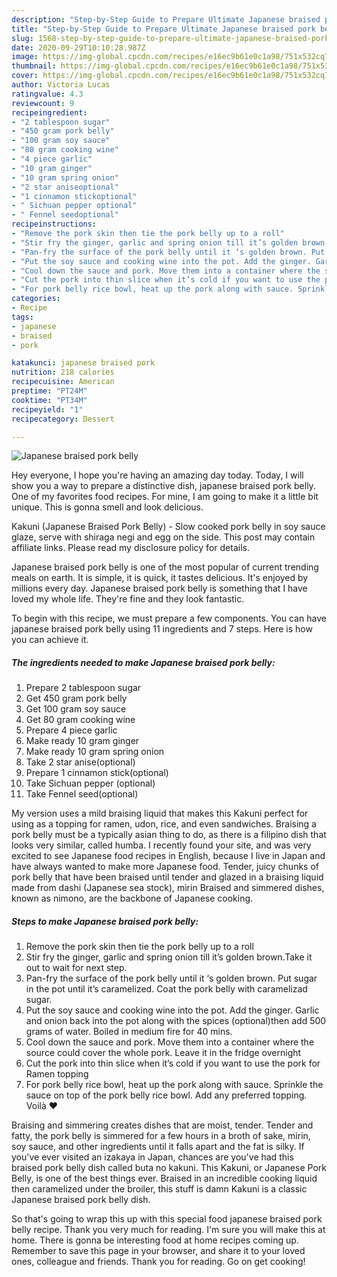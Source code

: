 ```yaml
---
description: "Step-by-Step Guide to Prepare Ultimate Japanese braised pork belly"
title: "Step-by-Step Guide to Prepare Ultimate Japanese braised pork belly"
slug: 1568-step-by-step-guide-to-prepare-ultimate-japanese-braised-pork-belly
date: 2020-09-29T10:10:28.987Z
image: https://img-global.cpcdn.com/recipes/e16ec9b61e0c1a98/751x532cq70/japanese-braised-pork-belly-recipe-main-photo.jpg
thumbnail: https://img-global.cpcdn.com/recipes/e16ec9b61e0c1a98/751x532cq70/japanese-braised-pork-belly-recipe-main-photo.jpg
cover: https://img-global.cpcdn.com/recipes/e16ec9b61e0c1a98/751x532cq70/japanese-braised-pork-belly-recipe-main-photo.jpg
author: Victoria Lucas
ratingvalue: 4.3
reviewcount: 9
recipeingredient:
- "2 tablespoon sugar"
- "450 gram pork belly"
- "100 gram soy sauce"
- "80 gram cooking wine"
- "4 piece garlic"
- "10 gram ginger"
- "10 gram spring onion"
- "2 star aniseoptional"
- "1 cinnamon stickoptional"
- " Sichuan pepper optional"
- " Fennel seedoptional"
recipeinstructions:
- "Remove the pork skin then tie the pork belly up to a roll"
- "Stir fry the ginger, garlic and spring onion till it’s golden brown.Take it out to wait for next step."
- "Pan-fry the surface of the pork belly until it ‘s golden brown. Put sugar in the pot until it’s caramelized. Coat the pork belly with caramelizad sugar."
- "Put the soy sauce and cooking wine into the pot. Add the ginger. Garlic and onion back into the pot along with the spices (optional)then add 500 grams of water. Boiled in medium fire for 40 mins."
- "Cool down the sauce and pork. Move them into a container where the source could cover the whole pork. Leave it in the fridge overnight"
- "Cut the pork into thin slice when it’s cold if you want to use the pork for Ramen topping"
- "For pork belly rice bowl, heat up the pork along with sauce. Sprinkle the sauce on top of the pork belly rice bowl. Add any preferred topping. Voilà ❤️"
categories:
- Recipe
tags:
- japanese
- braised
- pork

katakunci: japanese braised pork 
nutrition: 218 calories
recipecuisine: American
preptime: "PT24M"
cooktime: "PT34M"
recipeyield: "1"
recipecategory: Dessert

---
```



![Japanese braised pork belly](https://img-global.cpcdn.com/recipes/e16ec9b61e0c1a98/751x532cq70/japanese-braised-pork-belly-recipe-main-photo.jpg)

Hey everyone, I hope you're having an amazing day today. Today, I will show you a way to prepare a distinctive dish, japanese braised pork belly. One of my favorites food recipes. For mine, I am going to make it a little bit unique. This is gonna smell and look delicious.

Kakuni (Japanese Braised Pork Belly) - Slow cooked pork belly in soy sauce glaze, serve with shiraga negi and egg on the side. This post may contain affiliate links. Please read my disclosure policy for details.

Japanese braised pork belly is one of the most popular of current trending meals on earth. It is simple, it is quick, it tastes delicious. It's enjoyed by millions every day. Japanese braised pork belly is something that I have loved my whole life. They're fine and they look fantastic.


To begin with this recipe, we must prepare a few components. You can have japanese braised pork belly using 11 ingredients and 7 steps. Here is how you can achieve it.

<!--inarticleads1-->

##### The ingredients needed to make Japanese braised pork belly:

1. Prepare 2 tablespoon sugar
1. Get 450 gram pork belly
1. Get 100 gram soy sauce
1. Get 80 gram cooking wine
1. Prepare 4 piece garlic
1. Make ready 10 gram ginger
1. Make ready 10 gram spring onion
1. Take 2 star anise(optional)
1. Prepare 1 cinnamon stick(optional)
1. Take  Sichuan pepper (optional)
1. Take  Fennel seed(optional)


My version uses a mild braising liquid that makes this Kakuni perfect for using as a topping for ramen, udon, rice, and even sandwiches. Braising a pork belly must be a typically asian thing to do, as there is a filipino dish that looks very similar, called humba. I recently found your site, and was very excited to see Japanese food recipes in English, because I live in Japan and have always wanted to make more Japanese food. Tender, juicy chunks of pork belly that have been braised until tender and glazed in a braising liquid made from dashi (Japanese sea stock), mirin Braised and simmered dishes, known as nimono, are the backbone of Japanese cooking. 

<!--inarticleads2-->

##### Steps to make Japanese braised pork belly:

1. Remove the pork skin then tie the pork belly up to a roll
1. Stir fry the ginger, garlic and spring onion till it’s golden brown.Take it out to wait for next step.
1. Pan-fry the surface of the pork belly until it ‘s golden brown. Put sugar in the pot until it’s caramelized. Coat the pork belly with caramelizad sugar.
1. Put the soy sauce and cooking wine into the pot. Add the ginger. Garlic and onion back into the pot along with the spices (optional)then add 500 grams of water. Boiled in medium fire for 40 mins.
1. Cool down the sauce and pork. Move them into a container where the source could cover the whole pork. Leave it in the fridge overnight
1. Cut the pork into thin slice when it’s cold if you want to use the pork for Ramen topping
1. For pork belly rice bowl, heat up the pork along with sauce. Sprinkle the sauce on top of the pork belly rice bowl. Add any preferred topping. Voilà ❤️


Braising and simmering creates dishes that are moist, tender. Tender and fatty, the pork belly is simmered for a few hours in a broth of sake, mirin, soy sauce, and other ingredients until it falls apart and the fat is silky. If you&#39;ve ever visited an izakaya in Japan, chances are you&#39;ve had this braised pork belly dish called buta no kakuni. This Kakuni, or Japanese Pork Belly, is one of the best things ever. Braised in an incredible cooking liquid then caramelized under the broiler, this stuff is damn Kakuni is a classic Japanese braised pork belly dish. 

So that's going to wrap this up with this special food japanese braised pork belly recipe. Thank you very much for reading. I'm sure you will make this at home. There is gonna be interesting food at home recipes coming up. Remember to save this page in your browser, and share it to your loved ones, colleague and friends. Thank you for reading. Go on get cooking!
